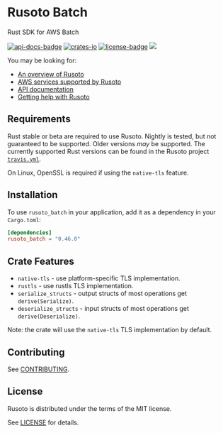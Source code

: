 
# Rusoto Batch
Rust SDK for AWS Batch

<a href="https://docs.rs/rusoto_batch/0.46.0" title="API Docs"><img src="https://img.shields.io/badge/API-docs-blue.svg" alt="api-docs-badge"></img></a>
<a href="https://crates.io/crates/rusoto_batch/0.46.0" title="Crates.io"><img src="https://img.shields.io/crates/v/rusoto_core.svg" alt="crates-io"></img></a>
<a href="#license" title="License: MIT"><img src="https://img.shields.io/badge/license-MIT-blue.svg" alt="license-badge"></img></a>
<a href="https://discordapp.com/invite/WMJ4DWp"><img src="https://img.shields.io/discord/670751965273391124"></img></a>

You may be looking for:

* [An overview of Rusoto][rusoto-overview]
* [AWS services supported by Rusoto][supported-aws-services]
* [API documentation][api-documentation]
* [Getting help with Rusoto][rusoto-help]

## Requirements

Rust stable or beta are required to use Rusoto. Nightly is tested, but not guaranteed to be supported. Older
versions _may_ be supported. The currently supported Rust versions can be found in the Rusoto project
[`travis.yml`](https://github.com/rusoto/rusoto/blob/master/.travis.yml).

On Linux, OpenSSL is required if using the `native-tls` feature.

## Installation

To use `rusoto_batch` in your application, add it as a dependency in your `Cargo.toml`:

```toml
[dependencies]
rusoto_batch = "0.46.0"
```

## Crate Features
- `native-tls` - use platform-specific TLS implementation.
- `rustls` - use rustls TLS implementation.
- `serialize_structs` - output structs of most operations get `derive(Serialize)`.
- `deserialize_structs` - input structs of most operations get `derive(Deserialize)`.

Note: the crate will use the `native-tls` TLS implementation by default.

## Contributing

See [CONTRIBUTING][contributing].

## License

Rusoto is distributed under the terms of the MIT license.

See [LICENSE][license] for details.

[api-documentation]: https://docs.rs/rusoto_batch "API documentation"
[license]: https://github.com/rusoto/rusoto/blob/master/LICENSE "MIT License"
[contributing]: https://github.com/rusoto/rusoto/blob/master/CONTRIBUTING.md "Contributing Guide"
[rusoto-help]: https://www.rusoto.org/help.html "Getting help with Rusoto"
[rusoto-overview]: https://www.rusoto.org/ "Rusoto overview"
[supported-aws-services]: https://www.rusoto.org/supported-aws-services.html "List of AWS services supported by Rusoto"
        
